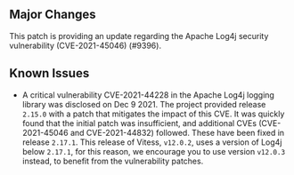 ## Major Changes

This patch is providing an update regarding the Apache Log4j security vulnerability (CVE-2021-45046) (#9396).

## Known Issues

* A critical vulnerability CVE-2021-44228 in the Apache Log4j logging library was disclosed on Dec 9 2021.
  The project provided release `2.15.0` with a patch that mitigates the impact of this CVE. It was quickly found that the initial patch was insufficient, and additional CVEs (CVE-2021-45046 and CVE-2021-44832) followed.
  These have been fixed in release `2.17.1`. This release of Vitess, `v12.0.2`, uses a version of Log4j below `2.17.1`, for this reason, we encourage you to use version `v12.0.3` instead, to benefit from the vulnerability patches.